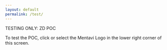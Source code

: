 ```yaml
---
layout: default
permalink: /test/
---
```


TESTING ONLY: ZD POC

To test the POC, click or select the Mentavi Logo in the lower right corner of this screen.

<style>
.chat-window {
  max-width: 100%;
  overflow-x: auto;
  box-sizing: border-box;
}
</style>


<div id="root"></div>
<div class="chat-window">
<script type="module">
  import AiriaChat from "https://chat.airia.ai/api/get-chat-embed";
  AiriaChat.init({
    pipelineId: "8e803d5a-4996-4dfc-b4eb-cf79430fcaeb",
    apiKey: "ak-MjQzMzQ2Nzk1OXwxNzU2Njc4MTE5ODI4fHRpLVRXVnVkR0YyYVNCSVpXRnNkR2d0VDNCbGJpQlNaV2RwYzNSeVlYUnBiMjR0VUhKdlptVnpjMmx2Ym1Gc3wxfDEwMDM4NDI4NSAg",
    apiUrl: "https://embed-api.airia.ai",
    greeting: "Hi there. Welcome to the TESTING ONLY Mentavi Health support bot. How can I assist you today? Chats are recorded for quality assurance.",
    imagePath: "/images/logo-header.png",
    imageSize: "small",
    imageBgColor: "#FFFFFF"
  });
  </div>
</script>


